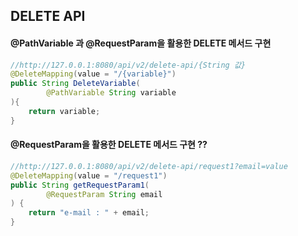 
## DELETE API

#### @PathVariable 과 @RequestParam을 활용한 DELETE 메서드 구현
```java
//http://127.0.0.1:8080/api/v2/delete-api/{String 값}  
@DeleteMapping(value = "/{variable}")  
public String DeleteVariable(  
        @PathVariable String variable  
){  
    return variable;  
}
```

#### @RequestParam을 활용한 DELETE 메서드 구현 ??
```java
//http://127.0.0.1:8080/api/v2/delete-api/request1?email=value  
@DeleteMapping(value = "/request1")  
public String getRequestParam1(  
        @RequestParam String email  
) {  
    return "e-mail : " + email;  
}
```